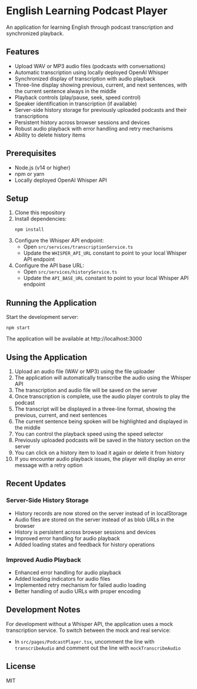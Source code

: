 # English Learning Podcast Player

An application for learning English through podcast transcription and synchronized playback.

## Features

- Upload WAV or MP3 audio files (podcasts with conversations)
- Automatic transcription using locally deployed OpenAI Whisper
- Synchronized display of transcription with audio playback
- Three-line display showing previous, current, and next sentences, with the current sentence always in the middle
- Playback controls (play/pause, seek, speed control)
- Speaker identification in transcription (if available)
- Server-side history storage for previously uploaded podcasts and their transcriptions
- Persistent history across browser sessions and devices
- Robust audio playback with error handling and retry mechanisms
- Ability to delete history items

## Prerequisites

- Node.js (v14 or higher)
- npm or yarn
- Locally deployed OpenAI Whisper API

## Setup

1. Clone this repository
2. Install dependencies:
   ```
   npm install
   ```
3. Configure the Whisper API endpoint:
   - Open `src/services/transcriptionService.ts`
   - Update the `WHISPER_API_URL` constant to point to your local Whisper API endpoint
4. Configure the API base URL:
   - Open `src/services/historyService.ts`
   - Update the `API_BASE_URL` constant to point to your local Whisper API endpoint

## Running the Application

Start the development server:

```
npm start
```

The application will be available at http://localhost:3000

## Using the Application

1. Upload an audio file (WAV or MP3) using the file uploader
2. The application will automatically transcribe the audio using the Whisper API
3. The transcription and audio file will be saved on the server
4. Once transcription is complete, use the audio player controls to play the podcast
5. The transcript will be displayed in a three-line format, showing the previous, current, and next sentences
6. The current sentence being spoken will be highlighted and displayed in the middle
7. You can control the playback speed using the speed selector
8. Previously uploaded podcasts will be saved in the history section on the server
9. You can click on a history item to load it again or delete it from history
10. If you encounter audio playback issues, the player will display an error message with a retry option

## Recent Updates

### Server-Side History Storage
- History records are now stored on the server instead of in localStorage
- Audio files are stored on the server instead of as blob URLs in the browser
- History is persistent across browser sessions and devices
- Improved error handling for audio playback
- Added loading states and feedback for history operations

### Improved Audio Playback
- Enhanced error handling for audio playback
- Added loading indicators for audio files
- Implemented retry mechanism for failed audio loading
- Better handling of audio URLs with proper encoding

## Development Notes

For development without a Whisper API, the application uses a mock transcription service. To switch between the mock and real service:

- In `src/pages/PodcastPlayer.tsx`, uncomment the line with `transcribeAudio` and comment out the line with `mockTranscribeAudio`

## License

MIT
